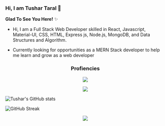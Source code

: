 ### Hi, I am Tushar Taral 👋 

**Glad To See You Here!** ✨


- Hi, I am a Full Stack Web Developer skilled in React, Javascript, Material-UI, CSS, HTML, Express js, Node.js, MongoDB, and Data Structures and Algorithm.

- Currently looking for opportunities as a MERN Stack developer to help me learn and grow as a web developer

<h3 align="center">
Profiencies
  </h3> 
  
  <p align="center">
  <img  src="https://user-images.githubusercontent.com/59872807/89734383-7827e580-da79-11ea-9840-299bc8b32335.jpg">
  </p>

<p align="center">
  <img  src="https://user-images.githubusercontent.com/59872807/89734655-0bade600-da7b-11ea-91e3-a38a9d86eb25.jpg">
  </p>

![Tushar's GitHub stats](https://github-readme-stats.vercel.app/api?username=TusharTaral&show_icons=true&theme=highcontrast)

![GitHub Streak](https://github-readme-streak-stats.herokuapp.com/?user=TusharTaral&theme=highcontrast&fire=f7a305&ring=b0d90b&currStreakLabel=b0d90b)

<!-- [![Top Langs](https://github-readme-stats.vercel.app/api/top-langs/?username=TusharTaral&show_icons=true&theme=buefy&card_height=20)](https://github.com/TusharTaral/github-readme-stats) -->
<!-- theme buefy   (https://git.io/streak-stats) --!>

 
 <p align="center">
  <img  src="https://raw.githubusercontent.com/Trilokia/Trilokia/379277808c61ef204768a61bbc5d25bc7798ccf1/bottom_header.svg">
  </p>

 

